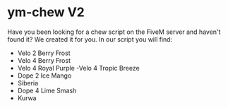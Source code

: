 # ym-chew V2
Have you been looking for a chew script on the FiveM server and haven't found it? We created it for you.  In our script you will find: 
- Velo 2 Berry Frost 
- Velo 4 Berry Frost 
- Velo 4 Royal Purple 
-Velo 4 Tropic Breeze 
- Dope 2 Ice Mango 
- Siberia 
- Dope 4 Lime Smash 
- Kurwa
